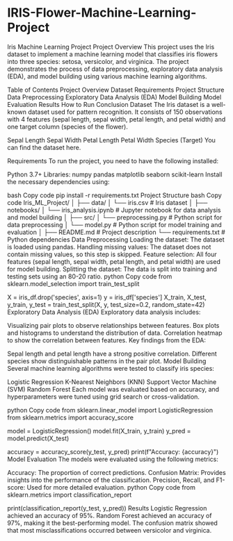 # IRIS-Flower-Machine-Learning-Project


Iris Machine Learning Project
Project Overview
This project uses the Iris dataset to implement a machine learning model that classifies iris flowers into three species: setosa, versicolor, and virginica. The project demonstrates the process of data preprocessing, exploratory data analysis (EDA), and model building using various machine learning algorithms.

Table of Contents
Project Overview
Dataset
Requirements
Project Structure
Data Preprocessing
Exploratory Data Analysis (EDA)
Model Building
Model Evaluation
Results
How to Run
Conclusion
Dataset
The Iris dataset is a well-known dataset used for pattern recognition. It consists of 150 observations with 4 features (sepal length, sepal width, petal length, and petal width) and one target column (species of the flower).

Sepal Length
Sepal Width
Petal Length
Petal Width
Species (Target)
You can find the dataset here.

Requirements
To run the project, you need to have the following installed:

Python 3.7+
Libraries:
numpy
pandas
matplotlib
seaborn
scikit-learn
Install the necessary dependencies using:

bash
Copy code
pip install -r requirements.txt
Project Structure
bash
Copy code
Iris_ML_Project/
│
├── data/
│   └── iris.csv              # Iris dataset
│
├── notebooks/
│   └── iris_analysis.ipynb    # Jupyter notebook for data analysis and model building
│
├── src/
│   └── preprocessing.py       # Python script for data preprocessing
│   └── model.py               # Python script for model training and evaluation
│
├── README.md                  # Project description
└── requirements.txt           # Python dependencies
Data Preprocessing
Loading the dataset: The dataset is loaded using pandas.
Handling missing values: The dataset does not contain missing values, so this step is skipped.
Feature selection: All four features (sepal length, sepal width, petal length, and petal width) are used for model building.
Splitting the dataset: The data is split into training and testing sets using an 80-20 ratio.
python
Copy code
from sklearn.model_selection import train_test_split

X = iris_df.drop('species', axis=1)
y = iris_df['species']
X_train, X_test, y_train, y_test = train_test_split(X, y, test_size=0.2, random_state=42)
Exploratory Data Analysis (EDA)
Exploratory data analysis includes:

Visualizing pair plots to observe relationships between features.
Box plots and histograms to understand the distribution of data.
Correlation heatmap to show the correlation between features.
Key findings from the EDA:

Sepal length and petal length have a strong positive correlation.
Different species show distinguishable patterns in the pair plot.
Model Building
Several machine learning algorithms were tested to classify iris species:

Logistic Regression
K-Nearest Neighbors (KNN)
Support Vector Machine (SVM)
Random Forest
Each model was evaluated based on accuracy, and hyperparameters were tuned using grid search or cross-validation.

python
Copy code
from sklearn.linear_model import LogisticRegression
from sklearn.metrics import accuracy_score

model = LogisticRegression()
model.fit(X_train, y_train)
y_pred = model.predict(X_test)

accuracy = accuracy_score(y_test, y_pred)
print(f"Accuracy: {accuracy}")
Model Evaluation
The models were evaluated using the following metrics:

Accuracy: The proportion of correct predictions.
Confusion Matrix: Provides insights into the performance of the classification.
Precision, Recall, and F1-score: Used for more detailed evaluation.
python
Copy code
from sklearn.metrics import classification_report

print(classification_report(y_test, y_pred))
Results
Logistic Regression achieved an accuracy of 95%.
Random Forest achieved an accuracy of 97%, making it the best-performing model.
The confusion matrix showed that most misclassifications occurred between versicolor and virginica.
